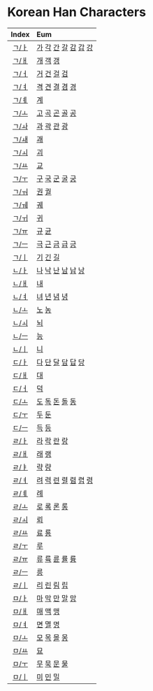 
# Korean Han Characters

|          Index           | Eum                                                                                                                           |
| :----------------------: | :---------------------------------------------------------------------------------------------------------------------------- |
| [ㄱ/ㅏ](<./ㄱ/ㅏ/README.md>) | [가](<./ㄱ/ㅏ/가.md>) [각](<./ㄱ/ㅏ/각.md>) [간](<./ㄱ/ㅏ/간.md>) [갈](<./ㄱ/ㅏ/갈.md>) [감](<./ㄱ/ㅏ/감.md>) [갑](<./ㄱ/ㅏ/갑.md>) [강](<./ㄱ/ㅏ/강.md>) |
| [ㄱ/ㅐ](<./ㄱ/ㅐ/README.md>) | [개](<./ㄱ/ㅐ/개.md>) [객](<./ㄱ/ㅐ/객.md>) [갱](<./ㄱ/ㅐ/갱.md>)                                                                         |
| [ㄱ/ㅓ](<./ㄱ/ㅓ/README.md>) | [거](<./ㄱ/ㅓ/거.md>) [건](<./ㄱ/ㅓ/건.md>) [걸](<./ㄱ/ㅓ/걸.md>) [검](<./ㄱ/ㅓ/검.md>)                                                       |
| [ㄱ/ㅕ](<./ㄱ/ㅕ/README.md>) | [격](<./ㄱ/ㅕ/격.md>) [견](<./ㄱ/ㅕ/견.md>) [결](<./ㄱ/ㅕ/결.md>) [겸](<./ㄱ/ㅕ/겸.md>) [경](<./ㄱ/ㅕ/경.md>)                                     |
| [ㄱ/ㅖ](<./ㄱ/ㅖ/README.md>) | [계](<./ㄱ/ㅖ/계.md>)                                                                                                             |
| [ㄱ/ㅗ](<./ㄱ/ㅗ/README.md>) | [고](<./ㄱ/ㅗ/고.md>) [곡](<./ㄱ/ㅗ/곡.md>) [곤](<./ㄱ/ㅗ/곤.md>) [골](<./ㄱ/ㅗ/골.md>) [공](<./ㄱ/ㅗ/공.md>)                                     |
| [ㄱ/ㅘ](<./ㄱ/ㅘ/README.md>) | [과](<./ㄱ/ㅘ/과.md>) [곽](<./ㄱ/ㅘ/곽.md>) [관](<./ㄱ/ㅘ/관.md>) [광](<./ㄱ/ㅘ/광.md>)                                                       |
| [ㄱ/ㅙ](<./ㄱ/ㅙ/README.md>) | [괘](<./ㄱ/ㅙ/괘.md>)                                                                                                             |
| [ㄱ/ㅚ](<./ㄱ/ㅚ/README.md>) | [괴](<./ㄱ/ㅚ/괴.md>)                                                                                                             |
| [ㄱ/ㅛ](<./ㄱ/ㅛ/README.md>) | [교](<./ㄱ/ㅛ/교.md>)                                                                                                             |
| [ㄱ/ㅜ](<./ㄱ/ㅜ/README.md>) | [구](<./ㄱ/ㅜ/구.md>) [국](<./ㄱ/ㅜ/국.md>) [군](<./ㄱ/ㅜ/군.md>) [굴](<./ㄱ/ㅜ/굴.md>) [궁](<./ㄱ/ㅜ/궁.md>)                                     |
| [ㄱ/ㅝ](<./ㄱ/ㅝ/README.md>) | [권](<./ㄱ/ㅝ/권.md>) [궐](<./ㄱ/ㅝ/궐.md>)                                                                                           |
| [ㄱ/ㅞ](<./ㄱ/ㅞ/README.md>) | [궤](<./ㄱ/ㅞ/궤.md>)                                                                                                             |
| [ㄱ/ㅟ](<./ㄱ/ㅟ/README.md>) | [귀](<./ㄱ/ㅟ/귀.md>)                                                                                                             |
| [ㄱ/ㅠ](<./ㄱ/ㅠ/README.md>) | [규](<./ㄱ/ㅠ/규.md>) [균](<./ㄱ/ㅠ/균.md>)                                                                                           |
| [ㄱ/ㅡ](<./ㄱ/ㅡ/README.md>) | [극](<./ㄱ/ㅡ/극.md>) [근](<./ㄱ/ㅡ/근.md>) [금](<./ㄱ/ㅡ/금.md>) [급](<./ㄱ/ㅡ/급.md>) [긍](<./ㄱ/ㅡ/긍.md>)                                     |
| [ㄱ/ㅣ](<./ㄱ/ㅣ/README.md>) | [기](<./ㄱ/ㅣ/기.md>) [긴](<./ㄱ/ㅣ/긴.md>) [길](<./ㄱ/ㅣ/길.md>)                                                                         |
| [ㄴ/ㅏ](<./ㄴ/ㅏ/README.md>) | [나](<./ㄴ/ㅏ/나.md>) [낙](<./ㄴ/ㅏ/낙.md>) [난](<./ㄴ/ㅏ/난.md>) [남](<./ㄴ/ㅏ/남.md>) [납](<./ㄴ/ㅏ/납.md>) [낭](<./ㄴ/ㅏ/낭.md>)                   |
| [ㄴ/ㅐ](<./ㄴ/ㅐ/README.md>) | [내](<./ㄴ/ㅐ/내.md>)                                                                                                             |
| [ㄴ/ㅕ](<./ㄴ/ㅕ/README.md>) | [녀](<./ㄴ/ㅕ/녀.md>) [년](<./ㄴ/ㅕ/년.md>) [념](<./ㄴ/ㅕ/념.md>) [녕](<./ㄴ/ㅕ/녕.md>)                                                       |
| [ㄴ/ㅗ](<./ㄴ/ㅗ/README.md>) | [노](<./ㄴ/ㅗ/노.md>) [농](<./ㄴ/ㅗ/농.md>)                                                                                           |
| [ㄴ/ㅚ](<./ㄴ/ㅚ/README.md>) | [뇌](<./ㄴ/ㅚ/뇌.md>)                                                                                                             |
| [ㄴ/ㅡ](<./ㄴ/ㅡ/README.md>) | [능](<./ㄴ/ㅡ/능.md>)                                                                                                             |
| [ㄴ/ㅣ](<./ㄴ/ㅣ/README.md>) | [니](<./ㄴ/ㅣ/니.md>)                                                                                                             |
| [ㄷ/ㅏ](<./ㄷ/ㅏ/README.md>) | [다](<./ㄷ/ㅏ/다.md>) [단](<./ㄷ/ㅏ/단.md>) [달](<./ㄷ/ㅏ/달.md>) [담](<./ㄷ/ㅏ/담.md>) [답](<./ㄷ/ㅏ/답.md>) [당](<./ㄷ/ㅏ/당.md>)                   |
| [ㄷ/ㅐ](<./ㄷ/ㅐ/README.md>) | [대](<./ㄷ/ㅐ/대.md>)                                                                                                             |
| [ㄷ/ㅓ](<./ㄷ/ㅓ/README.md>) | [덕](<./ㄷ/ㅓ/덕.md>)                                                                                                             |
| [ㄷ/ㅗ](<./ㄷ/ㅗ/README.md>) | [도](<./ㄷ/ㅗ/도.md>) [독](<./ㄷ/ㅗ/독.md>) [돈](<./ㄷ/ㅗ/돈.md>) [돌](<./ㄷ/ㅗ/돌.md>) [동](<./ㄷ/ㅗ/동.md>)                                     |
| [ㄷ/ㅜ](<./ㄷ/ㅜ/README.md>) | [두](<./ㄷ/ㅜ/두.md>) [둔](<./ㄷ/ㅜ/둔.md>)                                                                                           |
| [ㄷ/ㅡ](<./ㄷ/ㅡ/README.md>) | [득](<./ㄷ/ㅡ/득.md>) [등](<./ㄷ/ㅡ/등.md>)                                                                                           |
| [ㄹ/ㅏ](<./ㄹ/ㅏ/README.md>) | [라](<./ㄹ/ㅏ/라.md>) [락](<./ㄹ/ㅏ/락.md>) [란](<./ㄹ/ㅏ/란.md>) [랑](<./ㄹ/ㅏ/랑.md>)                                                       |
| [ㄹ/ㅐ](<./ㄹ/ㅐ/README.md>) | [래](<./ㄹ/ㅐ/래.md>) [랭](<./ㄹ/ㅐ/랭.md>)                                                                                           |
| [ㄹ/ㅑ](<./ㄹ/ㅑ/README.md>) | [략](<./ㄹ/ㅑ/략.md>) [량](<./ㄹ/ㅑ/량.md>)                                                                                           |
| [ㄹ/ㅕ](<./ㄹ/ㅕ/README.md>) | [려](<./ㄹ/ㅕ/려.md>) [력](<./ㄹ/ㅕ/력.md>) [련](<./ㄹ/ㅕ/련.md>) [렬](<./ㄹ/ㅕ/렬.md>) [렴](<./ㄹ/ㅕ/렴.md>) [렵](<./ㄹ/ㅕ/렵.md>) [령](<./ㄹ/ㅕ/령.md>) |
| [ㄹ/ㅖ](<./ㄹ/ㅖ/README.md>) | [례](<./ㄹ/ㅖ/례.md>)                                                                                                             |
| [ㄹ/ㅗ](<./ㄹ/ㅗ/README.md>) | [로](<./ㄹ/ㅗ/로.md>) [록](<./ㄹ/ㅗ/록.md>) [론](<./ㄹ/ㅗ/론.md>) [롱](<./ㄹ/ㅗ/롱.md>)                                                       |
| [ㄹ/ㅚ](<./ㄹ/ㅚ/README.md>) | [뢰](<./ㄹ/ㅚ/뢰.md>)                                                                                                             |
| [ㄹ/ㅛ](<./ㄹ/ㅛ/README.md>) | [료](<./ㄹ/ㅛ/료.md>) [룡](<./ㄹ/ㅛ/룡.md>)                                                                                           |
| [ㄹ/ㅜ](<./ㄹ/ㅜ/README.md>) | [루](<./ㄹ/ㅜ/루.md>)                                                                                                             |
| [ㄹ/ㅠ](<./ㄹ/ㅠ/README.md>) | [류](<./ㄹ/ㅠ/류.md>) [륙](<./ㄹ/ㅠ/륙.md>) [륜](<./ㄹ/ㅠ/륜.md>) [률](<./ㄹ/ㅠ/률.md>) [륭](<./ㄹ/ㅠ/륭.md>)                                     |
| [ㄹ/ㅡ](<./ㄹ/ㅡ/README.md>) | [릉](<./ㄹ/ㅡ/릉.md>)                                                                                                             |
| [ㄹ/ㅣ](<./ㄹ/ㅣ/README.md>) | [리](<./ㄹ/ㅣ/리.md>) [린](<./ㄹ/ㅣ/린.md>) [림](<./ㄹ/ㅣ/림.md>) [립](<./ㄹ/ㅣ/립.md>)                                                       |
| [ㅁ/ㅏ](<./ㅁ/ㅏ/README.md>) | [마](<./ㅁ/ㅏ/마.md>) [막](<./ㅁ/ㅏ/막.md>) [만](<./ㅁ/ㅏ/만.md>) [말](<./ㅁ/ㅏ/말.md>) [망](<./ㅁ/ㅏ/망.md>)                                     |
| [ㅁ/ㅐ](<./ㅁ/ㅐ/README.md>) | [매](<./ㅁ/ㅐ/매.md>) [맥](<./ㅁ/ㅐ/맥.md>) [맹](<./ㅁ/ㅐ/맹.md>)                                                                         |
| [ㅁ/ㅕ](<./ㅁ/ㅕ/README.md>) | [면](<./ㅁ/ㅕ/면.md>) [멸](<./ㅁ/ㅕ/멸.md>) [명](<./ㅁ/ㅕ/명.md>)                                                                         |
| [ㅁ/ㅗ](<./ㅁ/ㅗ/README.md>) | [모](<./ㅁ/ㅗ/모.md>) [목](<./ㅁ/ㅗ/목.md>) [몰](<./ㅁ/ㅗ/몰.md>) [몽](<./ㅁ/ㅗ/몽.md>)                                                       |
| [ㅁ/ㅛ](<./ㅁ/ㅛ/README.md>) | [묘](<./ㅁ/ㅛ/묘.md>)                                                                                                             |
| [ㅁ/ㅜ](<./ㅁ/ㅜ/README.md>) | [무](<./ㅁ/ㅜ/무.md>) [묵](<./ㅁ/ㅜ/묵.md>) [문](<./ㅁ/ㅜ/문.md>) [물](<./ㅁ/ㅜ/물.md>)                                                       |
| [ㅁ/ㅣ](<./ㅁ/ㅣ/README.md>) | [미](<./ㅁ/ㅣ/미.md>) [민](<./ㅁ/ㅣ/민.md>) [밀](<./ㅁ/ㅣ/밀.md>)                                                                             |
